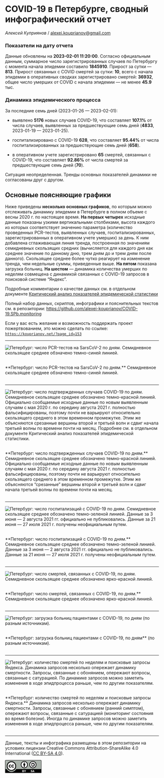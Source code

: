 COVID-19 в Петербурге, сводный инфографический отчет
====================================================

*Алексей Куприянов* /
<a href="mailto:alexei.kouprianov@gmail.com" class="email">alexei.kouprianov@gmail.com</a>

### Показатели на дату отчета

Данные обновлены на **2023-02-01 11:20:00**. Согласно официальным
данным, суммарное число зарегистрированных случаев по Петербургу c
момента начала эпидемии составило **1845910**. Прирост за сутки —
**813**. Прирост связанных с COVID смертей за сутки: **10**, всего с
начала эпидемии в оперативных сводках зарегистрировано смертей:
**36932**, общее число умерших от COVID с начала эпидемии — не менее
**45.9** тыс.

### Динамика эпидемического процесса

За последние семь дней (2023-01-26 — 2023-02-01):

-   выявлено **5176** новых случаев COVID-19, что составляет **107.1%**
    от числа случаев, выявленных за предшествующие семь дней (**4833**,
    2023-01-19 — 2023-01-25).

-   госпитализировано c COVID-19 **628**, что составляет **95.44%** от
    числа госпитализированных за предшествующие семь дней (**658**).

-   в оперативном учете зарегистрировано **65** смертей, связанных с
    COVID-19, что составляет **92.86%** от числа смертей за
    предшествующие семь дней (**70**).

Ситуация неопределенная. Тренды основных показателей динамики не
согласованы друг с другом.

Основные поясняющие графики
---------------------------

Ниже приведены **несколько основных графиков**, по которым можно
отслеживать динамику эпидемии в Петербурге в полном объеме с весны 2020
г. по настоящее время. **На первых четырех** исходные данные показаны
узкими вертикальными столбиками, высота каждого из которых соответствует
значению параметра (количество проведенных PCR-тестов, выявленных
случаев, госпитализированных, зарегистрированных в оперативном учете
умерших) за день. К ним добавлена сглаживающая линия тренда, построенная
по значениям семидневных скользящих средних (вычисляется для каждого дня
как среднее значение по данному дню, трем дням до и трем дням после
данного). Скользящее среднее более чутко реагирует на изменение тренда,
чем недельные суммы, приведенные выше. **На пятом** показана загрузка
больниц. **На шестом** — динамика количества умерших по неделям
совмещена с динамикой связанных с COVID-19 запросов в поисковой системе
“Яндекс”.

Подробные комментарии о качестве данных см. в отдельном документе
[Критический анализ показателей эпидемической
статистики](SPb.COVID-19.data_critique.md)

Полный набор данных, скриптов, инфографики и пояснительных текстов см. в
репозитории:
<https://github.com/alexei-kouprianov/COVID-19.SPb.monitoring>

Если у вас есть желание и возможность поддержать проект пожертвованием,
это можно сделать по ссылке:
[`https://kouprianov.net/?page_id=153`](https://kouprianov.net/?page_id=153)

------------------------------------------------------------------------

![Петербург: число PCR-тестов на SarsCoV-2 по дням. Семидневное
скользящее среднее обзначено темно-синей
линией.](../plots/01.SPb.COVID-19.PCR_tests.mini.png "Петербург: число PCR-тестов на SarsCoV-2 по дням. Семидневное скользящее среднее обзначено темно-синей линией.")
<figcaption>
<br />**Петербург: число PCR-тестов на SarsCoV-2 по дням.** Семидневное
скользящее среднее обзначено темно-синей линией.<br /><br />
</figcaption>

------------------------------------------------------------------------

![Петербург: число подтвержденных случаев COVID-19 по дням. Семидневное
скользящее среднее обозначено темно-красной линией. Официально
сообщаемые исходные данные по новым выявленным случаям с мая 2020 г. по
середину августа 2021 г. полностью фальсифицированы, поэтому почти не
варьируют относительно скользящего среднего в этом временном промежутке.
Этим же объясняются срезанные вершины второй и третьей волн и сдвиг
начала третьей волны по времени почти на месяц. Подробнее см. в
отдельном документе Критический анализ показателей эпидемической
статистики.](../plots/02.SPb.COVID-19.confirmed.mini.png "Петербург: число подтвержденных случаев COVID-19 по дням. Семидневное скользящее среднее обозначено темно-красной линией. Официально сообщаемые исходные данные по новым выявленным случаям с мая 2020 г. по середину августа 2021 г. полностью фальсифицированы, поэтому почти не варьируют относительно скользящего среднего в этом временном промежутке. Этим же объясняются срезанные вершины второй и третьей волн и сдвиг начала третьей волны по времени почти на месяц. Подробнее см. в отдельном документе Критический анализ показателей эпидемической статистики.")
<figcaption>
<br />**Петербург: число подтвержденных случаев COVID-19 по дням.**
Семидневное скользящее среднее обозначено темно-красной линией.
Официально сообщаемые исходные данные по новым выявленным случаям с мая
2020 г. по середину августа 2021 г. полностью фальсифицированы, поэтому
почти не варьируют относительно скользящего среднего в этом временном
промежутке. Этим же объясняются “срезанные” вершины второй и третьей
волн и сдвиг начала третьей волны по времени почти на месяц.<br /><br />
</figcaption>

------------------------------------------------------------------------

![Петербург: число госпитализаций с COVID-19 по дням. Cемидневное
скользящее среднее обозначено темно-зеленой линией. Данные за 3 июня — 2
августа 2021 гг. официально не публиковались. Данные за 21 июня — 27
июля 2021 г. получены неофициальным
путем.](../plots/03.SPb.COVID-19.hospitalized_today.mini.png "Петербург: число госпитализаций с COVID-19 по дням. Cемидневное скользящее среднее обозначено темно-зеленой линией. Данные за 3 июня --- 2 августа 2021 гг. официально не публиковались. Данные за 21 июня --- 27 июля 2021 г. получены неофициальным путем.")
<figcaption>
<br />**Петербург: число госпитализаций с COVID-19 по дням.**
Cемидневное скользящее среднее обозначено темно-зеленой линией. Данные
за 3 июня — 2 августа 2021 гг. официально не публиковались. Данные за 21
июня — 27 июля 2021 г. получены неофициальным путем.<br /><br />
</figcaption>

------------------------------------------------------------------------

![Петербург: число смертей, связанных с COVID-19, по дням. Семидневное
скользящее среднее обозначено ярко-красной
линией.](../plots/04.SPb.COVID-19.deaths.mini.png "Петербург: число смертей, связанных с COVID-19, по дням. Семидневное скользящее среднее обозначено ярко-красной линией.")
<figcaption>
<br />**Петербург: число смертей, связанных с COVID-19, по дням.**
Семидневное скользящее среднее обозначено ярко-красной
линией.<br /><br />
</figcaption>

------------------------------------------------------------------------

![Петербург: загрузка больниц пациентами с COVID-19, по дням (по разным
источникам).](../plots/05.SPb.COVID-19.Hospitalized_vs_Hospitalized_today_vs_Occupied_beds.mini.png "Петербург: загрузка больниц пациентами с COVID-19, по дням (по разным источникам).")
<figcaption>
<br />**Петербург: загрузка больниц пациентами с COVID-19, по дням** (по
разным источникам).<br /><br />
</figcaption>

------------------------------------------------------------------------

![Петербург: количество смертей по неделям и поисковые запросы Яндекса.
Динамика запросов несколько опережает динамику смертности. Запросы,
связанные с обонянием, опережают вопросы, связанные с сатурацией. По
динамике запросов можно заметить изменения в ходе эпидпроцесса раньше,
чем по другим
показателям.](../plots/06.SPb.COVID-19.Yandex_vs_deaths.mini.png "Петербург: количество смертей по неделям и поисковые запросы Яндекса. Динамика запросов несколько опережает динамику смертности. Запросы, связанные с обонянием, опережают вопросы, связанные с сатурацией. По динамике запросов можно заметить изменения в ходе эпидпроцесса раньше, чем по другим показателям.")
<figcaption>
<br />**Петербург: количество смертей по неделям и поисковые запросы
Яндекса.** Динамика запросов несколько опережает динамику смертности.
Запросы, связанные с обонянием (ранний симптом), опережают вопросы,
связанные с сатурацией (мониторинг состояния во время болезни). Иногда
по динамике запросов можно заметить изменения в ходе эпидпроцесса
раньше, чем по другим показателям.<br /><br />
</figcaption>

------------------------------------------------------------------------

Данные, тексты и инфографика размещены в этом репозитории на условиях
лицензии Creative Commons Attribution-ShareAlike 4.0 International ([CC
BY-SA 4.0](https://creativecommons.org/licenses/by-sa/4.0/)).

![](../misc/CC-BY-SA-icon.png "CC-BY-SA")
